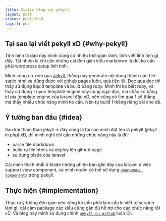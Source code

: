 ```yaml
---
title: Static blog với pekyll
layout: post
status: published
tags[]: php
---
```


## Tại sao lại viết pekyll xD {#why-pekyll}

Tình hình là dạo này mình cũng có nhiều thời gian rảnh, tính viết linh tinh gì đấy. Tất nhiên là chỉ cần những cái đơn giản kiểu markdown là đủ, ko cần phải wordpress setup linh tinh.

Mình cũng có xem qua [Jekyll](https://jekyllrb.com/), thằng này generate nội dung thành các file static html và dùng được với github pages luôn, quá tiện 😊. Đọc qua doc thì thấy sử dụng liquid template và build bằng ruby. Mình thì ko biết ruby, và thấy sử dụng `liquid` template engine này cũng ngại đọc, mà chắc ko bằng `blade` template engine của laravel đâu xD, nên cũng có tìm qua 1 số thằng mà thấy nhiều chức năng mình ko cần. Nên tự build 1 thằng riêng xài cho dễ.

## Ý tưởng ban đầu {#idea}

Sau khi tham thảo jekyll -> đây cũng là tại sao mình đặt tên là pekyll (jekyll in php) xD, thì mình nghĩ chỉ cần những chức năng này là đủ:

- parse file markdown
- build ra file htmls và deploy lên github page
- sử dụng blade của laravel

Cái mình thích nhất ở blade những phiên bản gần đây của laravel ở việc support view component, và mình muốn có thể sử dụng [`anonymous components`](https://laravel.com/docs/master/blade#anonymous-components) trong pekyll.

## Thực hiện {#implementation}

Thực ra ý tưởng đơn giản nên cũng ko cần phải làm cầu kì viết từ scratch làm gì, cài cắm package các kiểu cũng gần đủ hỗ trợ cho các chức năng rồi xD. Và blog này mình sử dụng chính [`pekyll on github`](https://github.com/bangnokia/pekyll) luôn 😜.
